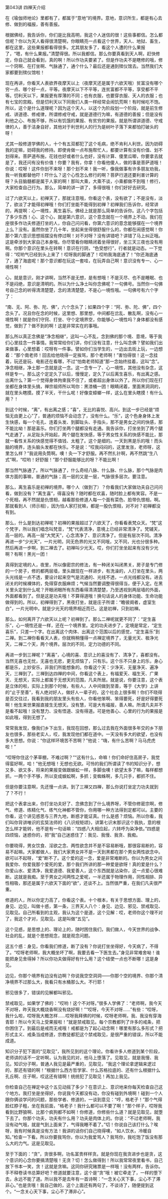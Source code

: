   

第043讲 四禅天介绍

在《瑜伽师地论》里都有了，都属于“意地”的境界。意地，意识所生，都是有心去修、做到的福报，善有善报。

根据佛经，我告诉你，你们是比我高明，我这个人迷信的很！这些事都信。怎么都信呢？你以为天人看得很清楚啊，你眼睛亮一点看这个世界，天人、地狱、畜生，都在这里，这些果报都看得很多。尤其朋友多了，看这个人遭的什么果报了，“嗯，有什么果报。”清楚得很。所以我都信。那么你要真看到天人啊，赶快修定，你自己就会看到，真的啊！所以作功夫要紧了。但是作功夫不是瞎修的哦，修一个窍啊、在打坐啊、气脉通了，通个什么？最后还是通到殡仪馆去。当然我们大家都要到殡仪馆啦！

现在再讲，你看天人表欲界夜摩天以上（夜摩天还是属于六欲天哦）贫富没有哪个穷一点、哪个好一点，平等。夜摩天以下不平等，连贫富都不平等，享受都不平等。忉利天以下，果报更有厚薄的不同；也有衣服，也要穿衣服、天人的衣服；也有七宝的宫殿。但是忉利天以下同我们人类一样经常会闹饥荒啊！有时候吃不饱。所以，这个是什么道理呢？因为这个天人，以这个为阶段划一个阶段，就是前生修戒、讲道德、修戒律，所谓修戒守戒，就是道德行为嘛，有道德的善报；但是没有利他之心、布施不够，所以有饥饿的果报、有贫穷的果报。就是所谓讲道德、守戒律的人，善于洁身自好，其他对于利世利人的行为是树叶子落下来都怕打破头的呀！

尤其一般修道学佛的人，十个有五双都犯了这个毛病，绝不肯利人利世。因为妨碍我的定嘛，妨碍我的修持。即使肯做一点布施帮忙人，都要计算有没有价值、划不划得来。菩萨道布施，花钱也好或者什么也好，没有计算、傻里瓜唧，你要拿去就是了，我还问有没有价值！你要？我有，你拿！你看他傻人，做的事是菩萨道哦！你说：哎呀！这件你划不来呀！那个划不来！我一听，像我做事有许多朋友劝我，我一听我都替他吓！吓什么？这个心性怎么修行的啊？菩萨行道还要利害计算的呀？头目脑髓都是属于人家的啊！那叫大乘，大乘不谈，小乘都做不到哦！修行，大家检查自己行为。那么，简单的讲一讲了，多得很哦！你们好好去研究。

过了六欲天以上，初禅天了，那就注意哦，你看这个表，没有欲了；不是没有，淡了，欲淡了才能得初禅哦！你们打坐能不能得到初禅？初禅我们告诉你，经常讲的，再提啊：心一境性，离生喜乐。佛经上就是那么简单的告诉你。这八个字包括了多少东西！心、这个心，就是第六意识，这个意念就在一个境界上不动。我们在座很多作功夫修道打坐的人，你自己问问看，你第六意识的意念能够摆在一个境界上么？没有。虽然你坐了几十年，坐起来坐得很舒服什么的，你都在闹感觉啊！你那个第六意识思想摇摆没有停过啊！对不对呀？没有讲错吧？讲错了马上纠正哦。这是牵涉到大家自己本身哦。你尽管看你眼睛闭着坐得很好，坐三天三夜也没有用啊。你那个意识在里头在转啊！意识在行阴，“色受想行”，行者就是动态。一下觉得：“哎哟气已经到头上来了！哎呀我的脚通了！哎哟我海底通了！”你还海底通了，通了海底呢！那个意识都在玩这一套哇，在玩弄自己啊！意识没有专一、心一境性啊！

心，就是意识，刚才讲啊，当然不是无想，是有想哦！不是灭尽、也不是睡眠、也不是闷绝，意识是清明的。所以为什么净土叫你念佛呢？一句佛号。当然你一句佛号自己念的听得清清楚楚，念的清清楚楚，不是心一境性哦。一句佛号有六个字了：

“南、无、阿、弥、陀、佛”，六个念头了；如果四个字：“阿、弥、陀、佛”，四个念头了。况且你在念的时候，这里想、那里想，中间都在岔乱、散乱啊，没有心一境性啊！就是你们守窍、打坐、守个定境界空，你能够心一境性吗？身体都没有感觉，做到了？做不到的啊！这是非常实在的事哦。

那么所以真正念佛是“净念相继”，这叫一心不乱，念到佛的那个境、意境，等于我们心里挂念一件事情。我常常给你们讲，你们没有注意，什么叫念佛？譬如我们出来做事，心里想着：哎呀有一件事。譬如你们当学生的，一边出去街上玩，一边想着：“那个南老师！回去给他晓得一定挨骂，那个老师啊！”害怕得很！这一念挂着，玩还是玩、电影还在看哪，不过“怕南老师知道”那一念始终挂着，这叫“念”。净念相继，净土那一念就是这一念。这一念专一了、心一境性，其他没有杂念，这样是专一。那么这个定定久了以后，慢慢定，定久了以后离生喜乐，有出离之感。出离什么？第一个觉得身体拘束我不住了，或者超出身体以外了。所以你们现在打坐都在身体里头搞，禅宗祖师所以骂你：黑漆桶一团！眼睛闭着，里面黑洞洞的，就在里头瞎摸。摸了半天，干什么呢！好像变蟑螂一样，这么在里头瞎摸！有什么用？！

到这个时候，“离”，有出离之感；“喜”，无比的喜悦、高兴。到这一步已经是“烦恼无由更上心”了，普通的烦恼不会动念了，没有什么。“乐”，这个色身身体上发生快感，每一个毛孔、连着头发、到脚趾头、手指头，那不是男女之间的快感，那不能比呦！那是喜乐。你们打坐两个腿都没有走通。我告诉你，打坐坐到了两个腿气走通了，从足趾头开始起，两个腿在发快感，等于男女性关系的快感不能比，那就一看性关系的快感觉得不值钱、太粗了。这个是细的。一天到黑是乐的哦！而头脑的境界，连头脑头发都在快乐。不是说：“哎我闷闷的，这里发涨，老师呀，这里怎么样？”我说用灸筒啊。噢！灸一下才舒服。再不然扎针啊，再不然跳“生八式”啊，“哎哟！好舒服！”那个舒服能够比的呀？不能比啊！

那当然气脉通了。所以气脉通了，什么奇经八脉、什么脉、什么脉，那个气脉是肉体方面的事嘛，普通的气脉；高一层的又是一层，气脉很多层次。要注意。

那么，离生喜乐是初禅的境界。哪个人（做到了）？你看我们大家做功夫自己问问看，做到没有？“离生喜”，得喜没有？随时都在欢喜，随时脸上都有笑容。不是一个死相，再不然就是仇恨相，越看那些修道人每一个面有菜色、脸带仇恨相，啊。那就看到人（师示相），因为怕人家打扰嘛，都是一股仇恨相，对不对？初禅都没有到。

那么，什么是到达初禅呢？初禅的果报超过了六欲天了，你看看表梵众天。“梵”这个梵字，所以我们唱念叫梵音，“梵”代表清净，意境上已经非常清净了。梵辅天，高一层的。再高一层“大梵天”，心念清净了、意识清净了。但是有层次不同。清净再进一步“少光天”，一片光明，同无色界的光又不同哦，又不同，光也分很多种。然后再进一步啊，到二禅去了。初禅叫少光天。哎，你们打坐坐起来有没有少光啊？有啊！黑光一团！

真得到定境的人，夜里，所以像密宗的修法，有一种闭关叫闭黒关，房子是专门修的一个房子，修的都两层墙，里头跟现在一样进步，有洗澡的，人打坐在里头，两头光线是一点不透，要设计起来空气是流通的、光线不透，一点光线都没有。进去闭关的时候裸体的，免得穿衣服麻烦；气候当然要调整得很得当，便于入定。在黑关里头定到什么呢？开眼闭眼所有东西看得清清楚楚，乃至透视到两层墙的外面，外面都看到了。但是这是功夫哦！不算得道哦！换句话说人的身体功能、生命功能做得到的。所以，初禅得到了，黑夜打坐，就是庄子所谓：“瞻彼阕者，虚室生白”，一片光明中。就是少光天的境界相近而已。这是初禅，只到初禅。

那么，如何离开了六欲天以上呢？初禅到了。那么二禅呢就更不同了：“定生喜乐”，心一境性还是一样，还在一个境界里。定的功夫进步了，定境是常定，“定生喜乐”，只差一个字。在出离这个肉体、出离这个范围以后的感觉，“定生喜乐”到二禅。到二禅你看看天人表，你就稍稍懂得一点禅定境界了，无量光天、极净光天，二禅二个天，两个境界。层次的不同，定力功德的不同。

再进一步到三禅呢？“离喜”，心境的喜、意识上的喜没有了、清净了，喜都没有。当然无喜也无忧，无喜也无悲，更无烦恼了，只有乐。这个乐不只身上的乐，身心都是乐，上妙安乐，非我们所能想象的。你看这个天：少净天、无量净天、遍净天，三禅到了。三禅到达四禅的中间，你看这个表上，有福爱天、福生天、广果天、无想天，实际上都属于无想天的范围，凡夫所居。就是说，你要注意，这个表是立体的啦，实际上到那个时候，有些人，人中间做到至善，等于《大学》上讲的“止于至善”，有人绝对好人，做好人一辈子的，这个社会上很多啊！你们不晓得是否交往过，我看到我的朋友里头有些人，你看他笨啊、笨得要死，好是好得要死啊！他生来世果报直接生无想天。没有慧，可是大有福报，善人嘛。所谓凡夫并不是看不起哦！没有慧力、没有悟道、没有得道。可是他善心、心里的行为的果报是如此哦，得到无想了。

常常我发现，像我们乡下出生，我现在回想，那么过去我在外面很多年交的乡下朋友也很多，那些老实人，哎，我发现他们都在道中。一天没有多大的欲望，也没有多大思想。你说：“你这样环境苦不苦啊？”他说：“嗨，有什么苦啊？马马虎虎啦！”

“哎呀你住这个茅草棚，不难过啊？”“这有什么，命嘛！你们命好住高房子，我觉得蛮好啊，哈！”他无想哦！无想也无欲。可怜的我们所谓读了书的知识分子，想又多、欲又多，将来的果报变做跟蜈蚣一样，多脚虫噢！欲望太多了嘛，每样都想抓，一两个手不够，所以变成蜈蚣啊，多抓；变蜘蛛啊，多几只手，都抓不住。

但是你要注意啊，先还慢一点讲。到了三禅又四禅，那么你说打坐定力功夫就到了？不行！

把这个表拿出来，你打坐功夫好了、念佛念到了什么境界呀，不管你修密宗啊，修气、修道、练精化气、练气化神都不管你，你用哪一种方法得到定都可以。主要的你看，这个讲见惑思与三界九地，断惑才能证真。什么是惑？烦恼。所以你看，我们叫你背讲唯识的玄奘法师的《八识规矩颂》，讲第七识末那识这个我执，意的根怎么样才能转，他不是有一句话嘛：“四惑八大相应起，六转呼为染净依。”四惑是四烦恼，迷惑你的，把“我”自己迷惑住了：我见、我慢、我贪、我痴。

你要晓得，男女饮食、淫欲之念、两性欲念并不是不容易断哦，那很容易断的，容易不起嘛。大家都做人，我们大家男女并不是一天到黑都在那个男女两性欲念中。欲可以不起呀，“爱”断不了。这个爱的这一念，爱是非常难断的。你以为男女之间我爱你、你爱我那个爱死的爱，那个我们所讲的那一种爱是欲呀！真的爱是什么？你爱山水、爱清净，我爱道德、我爱善人，这个东西就是沾染你，这一点爱心很难断。这就是我痴。至于男女之间两性之爱呢，一半还属于物理作用，同性相排、异性相吸，那还是属于六欲天下面的“欲”，还谈不上。当然很严重，在我们凡夫很严重。

修道的人，所以你定力高了，你看这个表。十个根本，有关于思想方面、理上的，身见、边见，叫做十惑，第一条，三界天人八个：身见、边见、邪见、禁戒取见、见取见。自己所看到的主观，我认为这个是道，这个见解：哎，老师你这个理不对了，我这个才对，见取见。这是叫做“五见”。

这个见惑，是思想上的、理论上的，随时困住我们，我们做人，今天世界的战争、社会的乱，就是个思想观念，就是观念问题。

这五个惑：身见，你看我们修道，断了没有？你说打坐坐得好，今天病了，不得了。“哎呀老师啊，我大概坐坏了啊，我要去看一下医生去。”身见非常难舍呦！谁能把身见舍得掉？所以你功夫做得好有什么用？这个结使一点也不断哪！这是身见。

边见，你那个境界有边没有边啊？你说我空空洞洞——你那个空的境界、你那个清净境界不过那么大，我看只有水桶那么大。不行耶！

邪见很多了，错误的见解都叫邪见。

禁戒取见，如果学了佛的：“哎哟！这个不对呀。”很多人学佛了：“老师啊，我今天不对呀，昨天我大概烧香啊没有烧好啊！”“哎呀，今天不对呀……”有些：“哎呀，我什么啦，哎呀我大概怎样……哎呀我拜佛的时候，哎呀老师啊，我、我没有穿海青耶！所以今天马上受果报啦！”就是禁戒取见。每个宗教都列了许多的戒条，把你困住了。到最后是戒而无戒哦！戒都是为了起心动念啊！哪里有那么多形式？把形式主义、戒条当成修道，宗教徒都犯这个禁戒取见，是很严重的错误，所以不能成道。

知识分子犯下面的“见取见”，我所见到的这个理论。你看许多人修道到某个阶段，老师讲的话不一定听啊，认为我见的对，他马上堕落了。见取见，就是我慢、我见。知识分子啊，普通人我见是最严重的，见取见，“我这个理论拿逻辑来逻过的，那还有错的啊！”根据什么西方哲学家、什么苏格拉底的、还有什么根据什么孔丘啊、庄子啊，哎这还有错啊！统统犯了见取见！再加上我见。

你检查自己在禅定中这个五见动摇了多少？在意识上、意识地来你每天检查自己这个地方。我打坐是坐得好，你说我今天都没有动，你没有碰到外境啊！碰到一个人跟你俩谈学问的问题，那些学者、修道的，一谈到意见：“哼，格老子！”那个气得脸红脖子粗，坐在我前面，“格老子！我什么都可以不要了啊！”那个样子，哎呀我看到比野狼啊、比那个疯狗都不如啊！你修道，你修些什么道？就是见取见，就堕下去了。你那个功夫，功夫有什么用？功夫是肉体上的。你说：“不过老师啊，我没有动气哦，就是气到上面来了，气得我睡不着了。”切！你说自己该打什么？唉呀，我有时候真是没有方法！我讲的话你们自己晓得噢，“如人饮水，冷暖自知。”检查一下看。所以你要我骂你，你以为我爱骂人？我骂你，我吃饱了饭没有那么大的力气。这是见取见。

至于下面的：“贪”，贪很多啊，功名富贵样样贪。就是你现在我贪进步也是贪，这个意识的心念你要搞清楚哦！无贪？切！怎么做得到！所以我常常夜里看书，自己放下书本一笑，贪！这就是贪嘛。这同你研究赌票是一样哦！没有两样，告诉你。手不释卷读书总算好吧？修道就要注意，这个是“贪”哦！被它牵走了，一样的堕下去，永远不能了道。所以我不是去年有一首诗啊：“一念关心天下事，尘心不了滞非心。”也是贪哦！我自己做的，这个上面还有两句了，不谈诗了，随便提到这个。“一念关心天下事，尘心不了滞非心”。